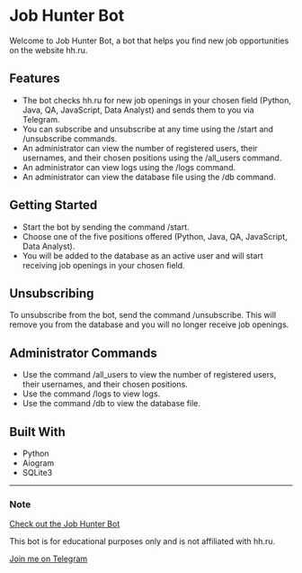 # Job Hunter Bot

Welcome to Job Hunter Bot, a bot that helps you find new job opportunities on the website hh.ru.


## Features

- The bot checks hh.ru for new job openings in your chosen field (Python, Java, QA, JavaScript, Data Analyst) and sends them to you via Telegram.
- You can subscribe and unsubscribe at any time using the /start and /unsubscribe commands.
- An administrator can view the number of registered users, their usernames, and their chosen positions using the /all_users command. 
- An administrator can view logs using the /logs command. 
- An administrator can view the database file using the /db command.

  
## Getting Started

- Start the bot by sending the command /start.
- Choose one of the five positions offered (Python, Java, QA, JavaScript, Data Analyst). 
- You will be added to the database as an active user and will start receiving job openings in your chosen field.

## **Unsubscribing**

To unsubscribe from the bot, send the command /unsubscribe. This will remove you from the database and you will no longer receive job openings. 

## Administrator Commands

* Use the command /all_users to view the number of registered users, their usernames, and their chosen positions.
* Use the command /logs to view logs.
* Use the command /db to view the database file.

## Built With

* Python
* Aiogram
* SQLite3

----
  
### Note

[Check out the Job Hunter Bot](https://t.me/job_hunter_bot)

This bot is for educational purposes only and is not affiliated with hh.ru.

[Join me on Telegram](https://t.me/)
